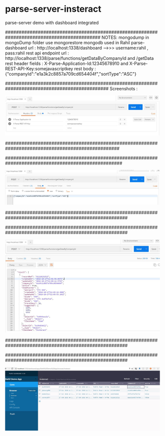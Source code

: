 # parse-server-insteract
parse-server demo with dashboard integrated

###########################################################################################
NOTES:
mongodump in mongoDump folder use mongorestore
mongodb used in Rahil
parse-dashboard url : http://localhost:1338/dashboard  -->>> username:rahil , pass:rahil
rest api endpoint url : http://localhost:1338/parse/functions/getDataByCompanyId  and  /getData
rest header fields : X-Parse-Application-Id:12345678910  and X-Parse-REST-API-Key:somejavascriptkey
rest body : {"companyId":"e1a3k2c8857a709cd654404f","sortType":"ASC"}

##############################################################################################
Screenshots :

![ScreenShot](/screenshots/1.JPG)

##################################################################################################

###################################################################################################

![ScreenShot](/screenshots/2.JPG)

#####################################################################################################

#####################################################################################################

![ScreenShot](/screenshots/3.JPG)


#####################################################################################################

#####################################################################################################

![ScreenShot](/screenshots/4.JPG)




